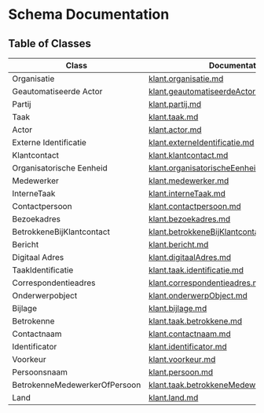 # Schema Documentation

## Table of Classes

| Class | Documentation |
|-------|--------------|
| Organisatie | [klant.organisatie.md](klant.organisatie.md) |
| Geautomatiseerde Actor | [klant.geautomatiseerdeActor.md](klant.geautomatiseerdeActor.md) |
| Partij | [klant.partij.md](klant.partij.md) |
| Taak | [klant.taak.md](klant.taak.md) |
| Actor | [klant.actor.md](klant.actor.md) |
| Externe Identificatie | [klant.externeIdentificatie.md](klant.externeIdentificatie.md) |
| Klantcontact | [klant.klantcontact.md](klant.klantcontact.md) |
| Organisatorische Eenheid | [klant.organisatorischeEenheid.md](klant.organisatorischeEenheid.md) |
| Medewerker | [klant.medewerker.md](klant.medewerker.md) |
| InterneTaak | [klant.interneTaak.md](klant.interneTaak.md) |
| Contactpersoon | [klant.contactpersoon.md](klant.contactpersoon.md) |
| Bezoekadres | [klant.bezoekadres.md](klant.bezoekadres.md) |
| BetrokkeneBijKlantcontact | [klant.betrokkeneBijKlantcontact.md](klant.betrokkeneBijKlantcontact.md) |
| Bericht | [klant.bericht.md](klant.bericht.md) |
| Digitaal Adres | [klant.digitaalAdres.md](klant.digitaalAdres.md) |
| TaakIdentificatie | [klant.taak.identificatie.md](klant.taak.identificatie.md) |
| Correspondentieadres | [klant.correspondentieadres.md](klant.correspondentieadres.md) |
| Onderwerpobject | [klant.onderwerpObject.md](klant.onderwerpObject.md) |
| Bijlage | [klant.bijlage.md](klant.bijlage.md) |
| Betrokenne | [klant.taak.betrokkene.md](klant.taak.betrokkene.md) |
| Contactnaam | [klant.contactnaam.md](klant.contactnaam.md) |
| Identificator | [klant.identificator.md](klant.identificator.md) |
| Voorkeur | [klant.voorkeur.md](klant.voorkeur.md) |
| Persoonsnaam | [klant.persoon.md](klant.persoon.md) |
| BetrokenneMedewerkerOfPersoon | [klant.taak.betrokkeneMedewerkerOfPersoon.md](klant.taak.betrokkeneMedewerkerOfPersoon.md) |
| Land | [klant.land.md](klant.land.md) |

